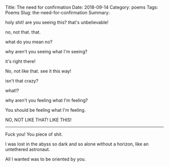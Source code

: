 Title: The need for confirmation
Date: 2018-09-14
Category: poems
Tags: Poems
Slug: the-need-for-confirmation
Summary: 

<div class="post-poem">
holy shit!
are you seeing this?
that's unbelievable!

no, not that. that.

what do you mean no?

why 
aren't you seeing 
what I'm seeing?

it's
right
there!

No, not like that.
see it this way!

isn't that crazy?

what!?

why 
aren't you feeling 
what I'm feeling?

You 
should be feeling
what I'm feeling.

NO, NOT LIKE THAT!
LIKE THIS!

----------------

Fuck you!
You piece of shit.

I was lost
in the abyss
so dark and so alone
without a horizon,
like an
untethered astronaut.

All I wanted 
was 
to be oriented
by you.

</div>

